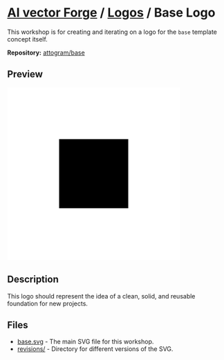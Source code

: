 # [AI vector Forge](../../README.md) / [Logos](../../logos/README.md) / Base Logo

This workshop is for creating and iterating on a logo for the `base` template concept itself.

**Repository:** [attogram/base](https://github.com/attogram/base)

## Preview

![Base Logo](./base.svg)

## Description

This logo should represent the idea of a clean, solid, and reusable foundation for new projects.

## Files

- [base.svg](./base.svg) - The main SVG file for this workshop.
- [revisions/](./revisions/README.md) - Directory for different versions of the SVG.
